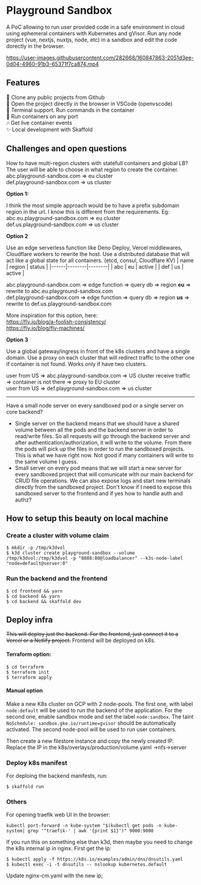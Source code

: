 # Playground Sandbox

A PoC allowing to run user provided code in a safe environment in cloud using ephemeral containers with Kubernetes and gVisor. Run any node project (vue, nextjs, nuxtjs, node, etc) in a sandbox and edit the code dorectly in the browser.

https://user-images.githubusercontent.com/282668/160847863-2051d3ee-0d04-4960-91b3-65371f7ca874.mp4

## Features

🚀 Clone any public projects from Github  
🤘 Open the project directly in the browser in VSCode (openvscode)  
🚢 Terminal support. Run commands in the container  
👐 Run containers on any port  
🎶 Get live container events  
✨ Local development with Skaffold

## Challenges and open questions

How to have multi-region clusters with statefull containers and global LB? The user will be able to choose in what region to create the container.  
abc.playground-sandbox.com => eu cluster  
def.playground-sandbox.com => us cluster

**Option 1:**

I think the most simple approach would be to have a prefix subdomain region in the url. I know this is different from the requirements. Eg:  
abc.eu.playground-sandbox.com => eu cluster  
def.us.playground-sandbox.com => us cluster

**Option 2**

Use an edge serverless function like Deno Deploy, Vercel middlewares, Cloudflare workers to rewrite the host. Use a distributed database that will act like a global state for all containers. (etcd, consul, Cloudflare KV)
| name | region | status |
|------|--------|--------|
| abc | eu | active |
| def | us | active |

abc.playground-sandbox.com => edge function => query db => region **eu** => rewrite to abc.eu.playground-sandbox.com  
def.playground-sandbox.com => edge function => query db => region **us** => rewrite to def.us.playground-sandbox.com

More inspiration for this option, here:  
https://fly.io/blog/a-foolish-consistency/  
https://fly.io/blog/fly-machines/

**Option 3**

Use a global gateway/ingress in front of the k8s clusters and have a single domain. Use a proxy on each cluster that will redirect traffic to the other one if container is not found. Works only if have two clusters.

user from US => abc.playground-sandbox.com => US cluster receive traffic => container is not there => proxy to EU cluster  
user from US => def.playground-sandbox.com => us cluster

---

Have a small node server on every sandboxed pod or a single server on core backend?

- Single server on the backend means that we should have a shared volume between all the pods and the backend server in order to read/write files. So all requests will go through the backend server and after authentication/authorization, it will write to the volume. From there the pods will pick up the files in order to run the sandboxed projects. This is what we have right now. Not good if many containers will write to the same volume I guess.
- Small server on every pod means that we will start a new server for every sandboxed project that will comunicate with our main backend for CRUD file operations. We can also expose logs and start new terminals directly from the sandboxed project. Don't know if I need to expose this sandboxed server to the frontend and if yes how to handle auth and authz?

## How to setup this beauty on local machine

### Create a cluster with volume claim

```
$ mkdir -p /tmp/k3dvol
$ k3d cluster create playground-sandbox --volume /tmp/k3dvol:/tmp/k3dvol -p "8888:80@loadbalancer" --k3s-node-label "node=default@server:0"
```

### Run the backend and the frontend

```
$ cd frontend && yarn
$ cd backend && yarn
$ cd backend && skaffold dev
```

## Deploy infra

~~This will deploy just the backend. For the frontend, just connect it to a Vercel or a Netlify project.~~ Frontend will be deployed on k8s.

#### Terraform option:

```
$ cd terraform
$ terraform init
$ terraform apply
```

#### Manual option

Make a new K8s cluster on GCP with 2 node-pools. The first one, with label `node:default` will be used to run the backend of the application. For the second one, enable sandbox mode and set the label `node:sandbox`. The taint `NoSchedule: sandbox.gke.io/runtime=gvisor` should be automatically activated. The second node-pool will be used to run user containers.

Then create a new filestore instance and copy the newly created IP. Replace the IP in the k8s/overlays/production/volume.yaml ->nfs->server

### Deploy k8s manifest

For deploing the backend manifests, run:

```
$ skaffold run
```

### Others

For opening traefik web UI in the browser:

```
kubectl port-forward -n kube-system "$(kubectl get pods -n kube-system| grep '^traefik-' | awk '{print $1}')" 9000:9000
```

If you run this on something else than k3d, then maybe you need to change the k8s internal ip in nginx.
First get the ip:

```
$ kubectl apply -f https://k8s.io/examples/admin/dns/dnsutils.yaml
$ kubectl exec -i -t dnsutils -- nslookup kubernetes.default
```

Update nginx-cm.yaml with the new ip;
